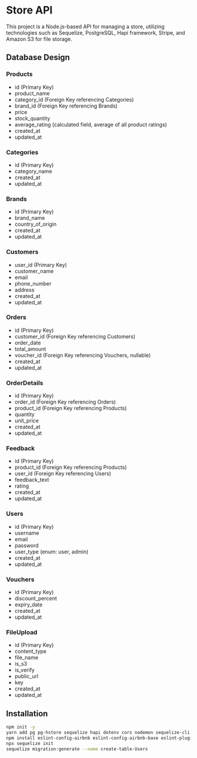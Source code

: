 # Store API

This project is a Node.js-based API for managing a store, utilizing technologies such as Sequelize, PostgreSQL, Hapi framework, Stripe, and Amazon S3 for file storage.

## Database Design

### Products

- id (Primary Key)
- product_name
- category_id (Foreign Key referencing Categories)
- brand_id (Foreign Key referencing Brands)
- price
- stock_quantity
- average_rating (calculated field, average of all product ratings)
- created_at
- updated_at

### Categories

- id (Primary Key)
- category_name
- created_at
- updated_at

### Brands

- id (Primary Key)
- brand_name
- country_of_origin
- created_at
- updated_at

### Customers

- user_id (Primary Key)
- customer_name
- email
- phone_number
- address
- created_at
- updated_at

### Orders

- id (Primary Key)
- customer_id (Foreign Key referencing Customers)
- order_date
- total_amount
- voucher_id (Foreign Key referencing Vouchers, nullable)
- created_at
- updated_at

### OrderDetails

- id (Primary Key)
- order_id (Foreign Key referencing Orders)
- product_id (Foreign Key referencing Products)
- quantity
- unit_price
- created_at
- updated_at

### Feedback

- id (Primary Key)
- product_id (Foreign Key referencing Products)
- user_id (Foreign Key referencing Users)
- feedback_text
- rating
- created_at
- updated_at

### Users

- id (Primary Key)
- username
- email
- password
- user_type (enum: user, admin)
- created_at
- updated_at

### Vouchers

- id (Primary Key)
- discount_percent
- expiry_date
- created_at
- updated_at

### FileUpload

- id (Primary Key)
- content_type
- file_name
- is_s3
- is_verify
- public_url
- key
- created_at
- updated_at

## Installation

```bash
npm init -y
yarn add pg pg-hstore sequelize hapi dotenv cors nodemon sequelize-cli inflection
npm install eslint-config-airbnb eslint-config-airbnb-base eslint-plugin-prettier prettier
npx sequelize init
sequelize migration:generate --name create-table-Users
